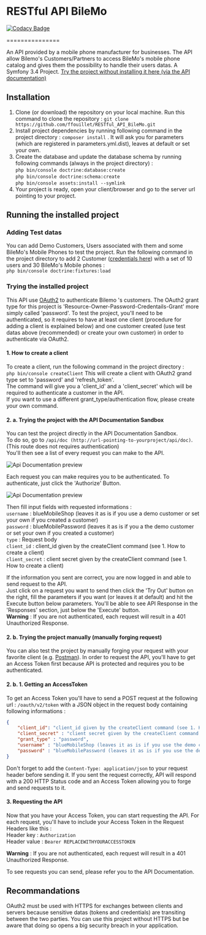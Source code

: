 # RESTful API BileMo

[![Codacy Badge](https://api.codacy.com/project/badge/Grade/5a2f426353c144f492020c85e2cb14d2)](https://app.codacy.com/app/ffouillet/RESTful_API_BileMo?utm_source=github.com&utm_medium=referral&utm_content=ffouillet/RESTful_API_BileMo&utm_campaign=Badge_Grade_Dashboard)

===============

An API provided by a mobile phone manufacturer for businesses.
The API allow Bilemo's Customers/Partners to access BileMo's mobile phone catalog and gives them the possibility to handle their users datas.
A Symfony 3.4 Project.
[Try the project without installing it here (via the API documentation)](http://bilemo.ffouillet.fr/api/doc)

## Installation
1.  Clone (or download) the repository on your local machine. Run this command to clone the repository :  ```git clone https://github.com/ffouillet/RESTful_API_BileMo.git ```  
2.  Install project dependencies by running following command in the project directory : ```composer install``` . It will ask you for parameters (which are registered in parameters.yml.dist), leaves at default or set your own.  
3.  Create the database and update the database schema by running following commands (always in the project directory) :   
```php bin/console doctrine:database:create```  
```php bin/console doctrine:schema:create```  
```php bin/console assets:install --symlink```    
4.  Your project is ready, open your client/browser and go to the server url pointing to your project.  

## Running the installed project  

### Adding Test datas
You can add Demo Customers, Users associated with them and some BileMo's Mobile Phones to test the project.
Run the following command in the project directory to add 2 Customer ([credentials here](https://github.com/ffouillet/RESTful_API_BileMo/blob/master/src/AppBundle/DataFixtures/DemoCustomerAndUsersFixture.php)) with a set of 10 users and 30 BileMo's Mobile phones :  
``` php bin/console doctrine:fixtures:load ```
### Trying the installed project
This API use [OAuth2](https://oauth.net/2/) to authenticate Bilemo 's customers. The OAuth2 grant type for this project is 'Resource-Owner-Password-Credentails-Grant' more simply called 'password'. 
To test the project, you'll need to be authenticated, so it requires to have at least one client (procedure for adding a client is explained below) and one customer created (use test datas above (recommended) or create your own customer) in order to authenticate via OAuth2.  

#### 1. How to create a client
To create a client, run the following command in the project directory :  
```php bin/console createClient```
This will create a client with OAuth2 grand type set to 'password' and 'refresh_token'.  
The command will give you a 'client_id' and a 'client_secret' which will be required to authenticate a customer in the API.  
If you want to use a different grant_type/authentication flow, please create your own command.

#### 2. a. Trying the project with the API Documentation Sandbox
You can test the project directly in the API Documentation Sandbox.  
To do so, go to ```/api/doc (http://url-pointing-to-yourproject/api/doc)```.  (This route does not requires authentication)  
You'll then see a list of every request you can make to the API.  
  
![Api Documentation preview](https://github.com/ffouillet/RESTful_API_BileMo/blob/master/web/img/github_readme/api_doc.jpg)  
  
Each request you can make requires you to be authenticated.
To authenticate, just click the 'Authorize' Button.  
  
![Api Documentation preview](https://github.com/ffouillet/RESTful_API_BileMo/blob/master/web/img/github_readme/authorize_button.jpg)  
  
Then fill input fields with requested informations :  
```username``` : blueMobileShop (leaves it as is if you use a demo customer or set your own if you created a customer)  
```password``` : blueMobilePassword (leaves it as is if you a the demo customer or set your own if you created a customer)  
```type``` : Request body  
```client_id``` : client_id given by the createClient command (see 1. How to create a client)  
``` client_secret ``` : client secret given by the createClient command (see 1. How to create a client)  

If the information you sent are correct, you are now logged in and able to send request to the API.  
Just click on a request you want to send then click the 'Try Out' button on the right, fill the parameters if you want (or leaves it at default) and hit the Execute button below parameters. 
You'll be able to see API Response in the 'Responses' section, just below the 'Execute' button.  
__Warning__ : If you are not authenticated, each request will result in a 401 Unauthorized Response. 

#### 2. b. Trying the project manually (manually forging request)
You can also test the project by manually forging your request with your favorite client (e.g. [Postman](https://www.getpostman.com/)).
In order to request the API, you'll have to get an Access Token first because API is protected and requires you to be authenticated.

#### 2. b. 1. Getting an AccessToken 
To get an Access Token you'll have to send a POST request at the following url : ```/oauth/v2/token``` with a JSON object in the request body containing following informations : 
```json
{
    "client_id": "client_id given by the createClient command (see 1. How to create a client) ",
    "client_secret" : "client secret given by the createClient command (see 1. How to create a client)",
    "grant_type" : "password", 
    "username" : "blueMobileShop (leaves it as is if you use the demo customer or set your own if you created a customer)",
    "password" : "blueMobilePassword (leaves it as is if you use the demo customer or set your own if you created a customer)"
}
```
Don't forget to add the ```Content-Type: application/json``` to your request header before sending it. 
If you sent the request correctly, API will respond with a 200 HTTP Status code and an Access Token allowing you to forge and send requests to it.

#### 3. Requesting the API
Now that you have your Access Token, you can start requesting the API.
For each request, you'll have to include your Access Token in the Request Headers like this :  
Header key : ```Authorization```  
Header value : ```Bearer REPLACEWITHYOURACCESSTOKEN```

__Warning__ : If you are not authenticated, each request will result in a 401 Unauthorized Response. 

To see requests you can send, please refer you to the API Documentation.

## Recommandations
OAuth2 must be used with HTTPS for exchanges between clients and servers because sensitive datas (tokens and credentials) are transiting between the two parties.
You can use this project without HTTPS but be aware that doing so opens a big security breach in your application.